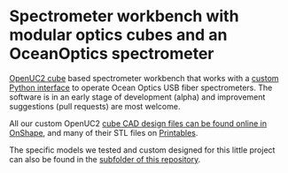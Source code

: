 # Spectrometer workbench with modular optics cubes and an OceanOptics spectrometer

[OpenUC2 cube](https://github.com/openUC2/UC2-GIT) based spectrometer workbench that works 
with a [custom Python interface](https://github.com/wenzel-lab/UV-VIS-fiber-spectrometer-workbench/tree/main/OceanOptics-USB-spectrometer-python-interface) to operate Ocean Optics USB fiber spectrometers. The software is in an early stage of development (alpha) and improvement suggestions (pull requests) are most welcome.

All our custom OpenUC2 [cube CAD design files can be found online in OnShape](https://cad.onshape.com/documents/6ad90b1b9211810137d71b1d/w/b1b0cc05a0494bf4bc912f91/e/b6d8f1f09207d829cc00d68a?renderMode=0&uiState=659ffe3141c1133546194703), and many of their STL files on [Printables](https://www.printables.com/model/514706-uc2-optics-cubes).

The specific models we tested and custom designed for this little project can also be found in the [subfolder of this repository](https://github.com/wenzel-lab/UV-VIS-fiber-spectrometer-workbench/tree/main/custom-UC2-cubes).
